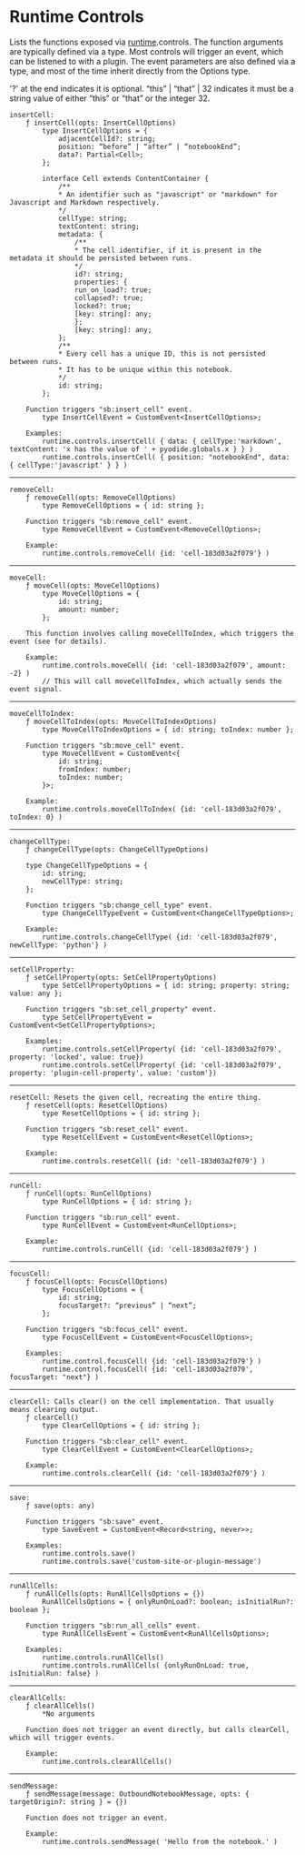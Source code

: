 # Runtime Controls

Lists the functions exposed via [runtime](./runtime.md).controls. The function arguments are typically defined via a type. 
Most controls will trigger an event, which can be listened to with a plugin. 
The event parameters are also defined via a type, and most of the time inherit directly from the Options type. 

'?' at the end indicates it is optional. 
“this” | “that” | 32 indicates it must be a string value of either “this” or “that” or the integer 32.

    insertCell: 
        ƒ insertCell(opts: InsertCellOptions) 
            type InsertCellOptions = {
                adjacentCellId?: string;
                position: “before” | “after” | “notebookEnd”;
                data?: Partial<Cell>;
            }; 
        
            interface Cell extends ContentContainer {
                /**
                * An identifier such as "javascript" or "markdown" for Javascript and Markdown respectively.
                */
                cellType: string;
                textContent: string;
                metadata: {
                    /**
                    * The cell identifier, if it is present in the metadata it should be persisted between runs.
                    */
                    id?: string;
                    properties: {
                    run_on_load?: true;
                    collapsed?: true;
                    locked?: true;
                    [key: string]: any;
                    };
                    [key: string]: any;
                };
                /**
                * Every cell has a unique ID, this is not persisted between runs.
                * It has to be unique within this notebook.
                */
                id: string;
            };

        Function triggers "sb:insert_cell" event. 
            type InsertCellEvent = CustomEvent<InsertCellOptions>;

        Examples: 
            runtime.controls.insertCell( { data: { cellType:'markdown', textContent: 'x has the value of ' + pyodide.globals.x } } )
            runtime.controls.insertCell( { position: "notebookEnd", data: { cellType:'javascript' } } )
---
    removeCell: 
        ƒ removeCell(opts: RemoveCellOptions) 
            type RemoveCellOptions = { id: string };
        
        Function triggers "sb:remove_cell" event. 
            type RemoveCellEvent = CustomEvent<RemoveCellOptions>;

        Example:
            runtime.controls.removeCell( {id: 'cell-183d03a2f079'} )
---
    moveCell: 
        ƒ moveCell(opts: MoveCellOptions)
            type MoveCellOptions = {
                id: string; 
                amount: number; 
            };

        This function involves calling moveCellToIndex, which triggers the event (see for details). 

        Example:
            runtime.controls.moveCell( {id: 'cell-183d03a2f079', amount: -2} ) 
            // This will call moveCellToIndex, which actually sends the event signal. 
---
    moveCellToIndex: 
        ƒ moveCellToIndex(opts: MoveCellToIndexOptions)
            type MoveCellToIndexOptions = { id: string; toIndex: number };

        Function triggers "sb:move_cell" event. 
            type MoveCellEvent = CustomEvent<{
                id: string;
                fromIndex: number;
                toIndex: number;
            }>;

        Example:
            runtime.controls.moveCellToIndex( {id: 'cell-183d03a2f079', toIndex: 0} ) 
---
    changeCellType: 
        ƒ changeCellType(opts: ChangeCellTypeOptions)
        
        type ChangeCellTypeOptions = {
            id: string;
            newCellType: string;
        }; 

        Function triggers "sb:change_cell_type" event.             
            type ChangeCellTypeEvent = CustomEvent<ChangeCellTypeOptions>;

        Example:
            runtime.controls.changeCellType( {id: 'cell-183d03a2f079', newCellType: 'python'} )
---
    setCellProperty: 
        ƒ setCellProperty(opts: SetCellPropertyOptions) 
            type SetCellPropertyOptions = { id: string; property: string; value: any };

        Function triggers "sb:set_cell_property" event.
            type SetCellPropertyEvent = CustomEvent<SetCellPropertyOptions>;

        Examples: 
            runtime.controls.setCellProperty( {id: 'cell-183d03a2f079', property: 'locked', value: true})
            runtime.controls.setCellProperty( {id: 'cell-183d03a2f079', property: 'plugin-cell-property', value: 'custom'})
---
    resetCell: Resets the given cell, recreating the entire thing.
        ƒ resetCell(opts: ResetCellOptions)
            type ResetCellOptions = { id: string };

        Function triggers "sb:reset_cell" event. 
            type ResetCellEvent = CustomEvent<ResetCellOptions>;
    
        Example:
            runtime.controls.resetCell( {id: 'cell-183d03a2f079'} )
---
    runCell: 
        ƒ runCell(opts: RunCellOptions)
            type RunCellOptions = { id: string };

        Function triggers "sb:run_cell" event. 
            type RunCellEvent = CustomEvent<RunCellOptions>;

        Example:
            runtime.controls.runCell( {id: 'cell-183d03a2f079'} )
---
    focusCell: 
        ƒ focusCell(opts: FocusCellOptions)
            type FocusCellOptions = {
                id: string;
                focusTarget?: “previous” | “next”;
            };

        Function triggers "sb:focus_cell" event.
            type FocusCellEvent = CustomEvent<FocusCellOptions>;
        
        Examples:
            runtime.control.focusCell( {id: 'cell-183d03a2f079'} )
            runtime.control.focusCell( {id: 'cell-183d03a2f079', focusTarget: "next"} )
            
---
    clearCell: Calls clear() on the cell implementation. That usually means clearing output. 
        ƒ clearCell()
            type ClearCellOptions = { id: string };

        Function triggers "sb:clear_cell" event. 
            type ClearCellEvent = CustomEvent<ClearCellOptions>;

        Example: 
            runtime.controls.clearCell( {id: 'cell-183d03a2f079'} )
---
    save: 
        ƒ save(opts: any)

        Function triggers "sb:save" event. 
            type SaveEvent = CustomEvent<Record<string, never>>;
        
        Examples: 
            runtime.controls.save()
            runtime.controls.save('custom-site-or-plugin-message')
---
    runAllCells: 
        ƒ runAllCells(opts: RunAllCellsOptions = {}) 
            RunAllCellsOptions = { onlyRunOnLoad?: boolean; isInitialRun?: boolean };
        
        Function triggers "sb:run_all_cells" event. 
            type RunAllCellsEvent = CustomEvent<RunAllCellsOptions>;
        
        Examples:
            runtime.controls.runAllCells()
            runtime.controls.runAllCells( {onlyRunOnLoad: true, isInitialRun: false} )
---
    clearAllCells: 
        ƒ clearAllCells()
            *No arguments

        Function does not trigger an event directly, but calls clearCell, which will trigger events. 

        Example:
            runtime.controls.clearAllCells()
---
    sendMessage: 
        ƒ sendMessage(message: OutboundNotebookMessage, opts: { targetOrigin?: string } = {})

        Function does not trigger an event. 
        
        Example: 
            runtime.controls.sendMessage( 'Hello from the notebook.' )
